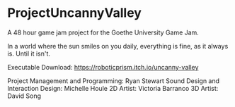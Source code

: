 # ProjectUncannyValley
A 48 hour game jam project for the Goethe University Game Jam.

In a world where the sun smiles on you daily, everything is fine, as it always is. Until it isn't.

Executable Download: https://roboticprism.itch.io/uncanny-valley

Project Management and Programming: Ryan Stewart
Sound Design and Interaction Design: Michelle Houle
2D Artist: Victoria Barranco
3D Artist: David Song
